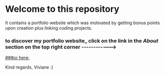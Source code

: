 # Welcome to this repository
It contains a portfolio website which was motivated by getting bonus points upon creation plus linking coding projects.



### to discover my portfolio website_ click on the link in the *About* section on the top right corner ------------>
[###or here:](https://viviane-walker-uzh.github.io/portfolio-website/)

Kind regards, Viviane :)

